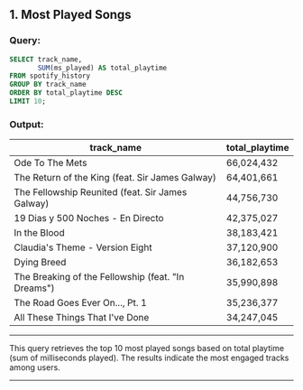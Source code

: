 ## 1. Most Played Songs

### Query:
```sql
SELECT track_name,
       SUM(ms_played) AS total_playtime
FROM spotify_history
GROUP BY track_name
ORDER BY total_playtime DESC
LIMIT 10;
```

### Output:
| track_name                                    | total_playtime |
|----------------------------------------------|---------------|
| Ode To The Mets                              | 66,024,432    |
| The Return of the King (feat. Sir James Galway) | 64,401,661    |
| The Fellowship Reunited (feat. Sir James Galway) | 44,756,730    |
| 19 Dias y 500 Noches - En Directo            | 42,375,027    |
| In the Blood                                 | 38,183,421    |
| Claudia's Theme - Version Eight              | 37,120,900    |
| Dying Breed                                  | 36,182,653    |
| The Breaking of the Fellowship (feat. "In Dreams") | 35,990,898    |
| The Road Goes Ever On..., Pt. 1              | 35,236,377    |
| All These Things That I've Done              | 34,247,045    |

---

This query retrieves the top 10 most played songs based on total playtime (sum of milliseconds played). The results indicate the most engaged tracks among users.

---

 

